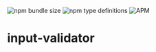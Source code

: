 ![npm bundle size](https://img.shields.io/bundlephobia/min/@eduinlight/input-validator?style=flat-square)
![npm type definitions](https://img.shields.io/npm/types/@eduinlight/input-validator?style=flat-square)
![APM](https://img.shields.io/apm/l/@eduinlight/input-validator)
# input-validator
